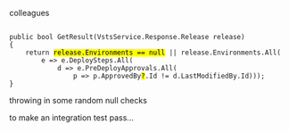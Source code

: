 colleagues  


<pre><code class="bash" data-noescape data-trim>
public bool GetResult(VstsService.Response.Release release)
{
    return <mark>release.Environments == null</mark> || release.Environments.All(
        e => e.DeploySteps.All(
            d => e.PreDeployApprovals.All(
                p => p.ApprovedBy<mark>?</mark>.Id != d.LastModifiedBy.Id)));
}
</code></pre>

throwing in some random null checks  

to make an integration test pass...<!-- .element: class="fragment" -->
